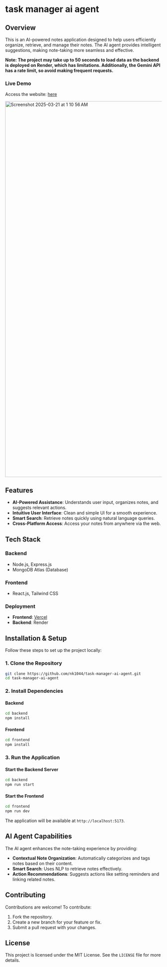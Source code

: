 # task manager ai agent

## Overview

This is an AI-powered notes application designed to help users efficiently organize, retrieve, and manage their notes. The AI agent provides intelligent suggestions, making note-taking more seamless and effective.

**Note: The project may take up to 50 seconds to load data as the backend is deployed on Render, which has limitations. Additionally, the Gemini API has a rate limit, so avoid making frequent requests.**

### Live Demo
Access the website: [here](https://cognocore-beta.vercel.app/)

<img width="1204" alt="Screenshot 2025-03-21 at 1 10 56 AM" src="https://github.com/user-attachments/assets/d88ee168-9a58-471f-89b1-d9c8d775ac28" />


## Features

- **AI-Powered Assistance**: Understands user input, organizes notes, and suggests relevant actions.
- **Intuitive User Interface**: Clean and simple UI for a smooth experience.
- **Smart Search**: Retrieve notes quickly using natural language queries.
- **Cross-Platform Access**: Access your notes from anywhere via the web.

## Tech Stack

### Backend
- Node.js, Express.js
- MongoDB Atlas (Database)

### Frontend
- React.js, Tailwind CSS

### Deployment
- **Frontend**: [Vercel](https://cognocore-beta.vercel.app/)
- **Backend**: Render

## Installation & Setup

Follow these steps to set up the project locally:

### 1. Clone the Repository
```bash
git clone https://github.com/nk1044/task-manager-ai-agent.git
cd task-manager-ai-agent

```

### 2. Install Dependencies
#### Backend
```bash
cd backend
npm install
```

#### Frontend
```bash
cd frontend
npm install
```

### 3. Run the Application
#### Start the Backend Server
```bash
cd backend
npm run start
```

#### Start the Frontend
```bash
cd frontend
npm run dev
```

The application will be available at `http://localhost:5173`.

## AI Agent Capabilities

The AI agent enhances the note-taking experience by providing:

- **Contextual Note Organization**: Automatically categorizes and tags notes based on their content.
- **Smart Search**: Uses NLP to retrieve notes effectively.
- **Action Recommendations**: Suggests actions like setting reminders and linking related notes.

## Contributing

Contributions are welcome! To contribute:
1. Fork the repository.
2. Create a new branch for your feature or fix.
3. Submit a pull request with your changes.

## License

This project is licensed under the MIT License. See the `LICENSE` file for more details.

